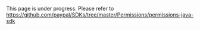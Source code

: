 This page is under progress. Please refer to https://github.com/paypal/SDKs/tree/master/Permissions/permissions-java-sdk